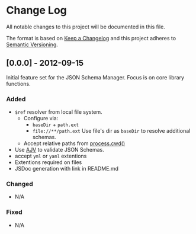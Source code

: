 # Change Log
All notable changes to this project will be documented in this file.
 
The format is based on [Keep a Changelog](http://keepachangelog.com/)
and this project adheres to [Semantic Versioning](http://semver.org/).
 
## [0.0.0] - 2012-09-15
 
Initial feature set for the JSON Schema Manager.
Focus is on core library functions.
 
### Added
- `$ref` resolver from local file system.
  - Configure via: 
    - `baseDir` + `path.ext`
    - `file://**/path.ext` Use file's dir as `baseDir` to resolve additional schemas.
  - Accept relative paths from [process.cwd()](https://nodejs.org/api/process.html#process_process_cwd)
- Use [AJV](https://github.com/ajv-validator/ajv) to validate JSON Schemas.
- accept `yml` or `yaml` extentions
- Extentions required on files
- JSDoc generation with link in README.md

 
### Changed

- N/A

### Fixed

- N/A